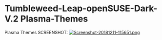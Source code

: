 # Tumbleweed-Leap-openSUSE-Dark-V.2 Plasma-Themes
Plasma Themes
SCREENSHOT:
[![Screenshot-20181211-115651.png](https://i.postimg.cc/SQZ5jc0T/Screenshot-20181211-115651.png)](https://postimg.cc/G9yz58mG)
